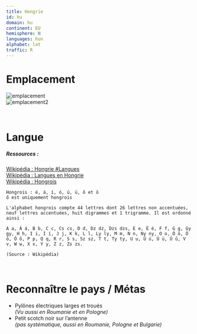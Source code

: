 ```yaml
---
title: Hongrie
id: hu
domain: hu
continent: EU
hemisphere: N
languages: hun
alphabet: lat
traffic: R
---
```


# Emplacement

![emplacement](https://upload.wikimedia.org/wikipedia/commons/thumb/6/60/EU-Hungary.svg/300px-EU-Hungary.svg.png)  
![emplacement2](https://upload.wikimedia.org/wikipedia/commons/0/03/Carte_de_Hongrie.png)

<br/>

# Langue

##### Ressources :

[Wikipédia : Hongrie #Langues](https://fr.wikipedia.org/wiki/Hongrie#Langues)  
[Wikipédia : Langues en Hongrie](https://fr.wikipedia.org/wiki/Langues_en_Hongrie)  
[Wikipédia : Hongrois](https://fr.wikipedia.org/wiki/Hongrois)  

```
Hongrois : é, á, í, ó, ú, ü, ő et ö
ő est uniquement hongrois
```

``` 
L'alphabet hongrois compte 44 lettres dont 26 lettres non accentuées, neuf lettres accentuées, huit digrammes et 1 trigramme. Il est ordonné ainsi :

A a, Á á, B b, C c, Cs cs, D d, Dz dz, Dzs dzs, E e, É é, F f, G g, Gy gy, H h, I i, Í í, J j, K k, L l, Ly ly, M m, N n, Ny ny, O o, Ó ó, Ö ö, Ő ő, P p, Q q, R r, S s, Sz sz, T t, Ty ty, U u, Ú ú, Ü ü, Ű ű, V v, W w, X x, Y y, Z z, Zs zs.

(Source : Wikipédia)
```

<br/>

# Reconnaître le pays / Métas

- Pylônes électriques larges et troués  
  *(Vu aussi en Roumanie et en Pologne)*
- Petit scotch noir sur l’antenne  
  *(pas systématique, aussi en Roumanie, Pologne et Bulgarie)*
